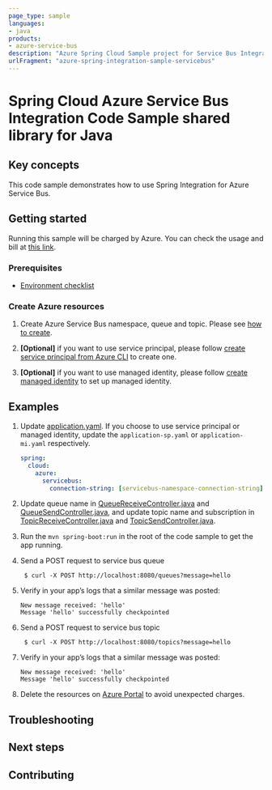 ```yaml
---
page_type: sample
languages:
- java
products:
- azure-service-bus
description: "Azure Spring Cloud Sample project for Service Bus Integration client library"
urlFragment: "azure-spring-integration-sample-servicebus"
---
```


# Spring Cloud Azure Service Bus Integration Code Sample shared library for Java

## Key concepts

This code sample demonstrates how to use Spring Integration for Azure Service Bus.


## Getting started

Running this sample will be charged by Azure. You can check the usage and bill at
[this link][azure-account].

### Prerequisites
- [Environment checklist][environment_checklist]

### Create Azure resources

1. Create Azure Service Bus namespace, queue and topic. Please see 
   [how to create][create-service-bus].

1.  **[Optional]** if you want to use service principal, please follow
    [create service principal from Azure CLI][create-sp-using-azure-cli] to create one.

1.  **[Optional]** if you want to use managed identity, please follow
    [create managed identity][create-managed-identity] to set up managed identity.


## Examples

1. Update [application.yaml]. If you choose to use
   service principal or managed identity, update the `application-sp.yaml` or
   `application-mi.yaml` respectively.
    ```yaml
    spring:
      cloud:
        azure:
          servicebus:
            connection-string: [servicebus-namespace-connection-string]
    ```

1. Update queue name in 
   [QueueReceiveController.java][queue-receive-controller] and
   [QueueSendController.java][queue-send-controller], 
   and update topic name and subscription in
   [TopicReceiveController.java][topic-receive-controller] and
   [TopicSendController.java][topic-send-controller].
   
    
1.  Run the `mvn spring-boot:run` in the root of the code sample to get the app running.

1. Send a POST request to service bus queue

        $ curl -X POST http://localhost:8080/queues?message=hello

1.  Verify in your app’s logs that a similar message was posted:

        New message received: 'hello'
        Message 'hello' successfully checkpointed

1. Send a POST request to service bus topic

        $ curl -X POST http://localhost:8080/topics?message=hello

1.  Verify in your app’s logs that a similar message was posted:

        New message received: 'hello'
        Message 'hello' successfully checkpointed

1.  Delete the resources on [Azure Portal][azure-portal] to avoid unexpected charges.


## Troubleshooting

## Next steps

## Contributing

[azure-account]: https://azure.microsoft.com/account/
[azure-portal]: https://ms.portal.azure.com/
[create-service-bus]: https://docs.microsoft.com/azure/service-bus-messaging/service-bus-create-namespace-portal
[create-managed-identity]: https://github.com/Azure-Samples/azure-spring-boot-samples/create-managed-identity.md
[create-sp-using-azure-cli]: https://github.com/Azure-Samples/azure-spring-boot-samples/create-sp-using-azure-cli.md
[environment_checklist]: https://github.com/Azure/azure-sdk-for-java/blob/main/sdk/spring/ENVIRONMENT_CHECKLIST.md#ready-to-run-checklist
[queue-receive-controller]: https://github.com/Azure-Samples/azure-spring-boot-samples/servicebus/azure-spring-integration-sample-servicebus/src/main/java/com/azure/spring/sample/servicebus/QueueReceiveController.java
[queue-send-controller]: https://github.com/Azure-Samples/azure-spring-boot-samples/servicebus/azure-spring-integration-sample-servicebus/src/main/java/com/azure/spring/sample/servicebus/QueueSendController.java
[topic-receive-controller]: https://github.com/Azure-Samples/azure-spring-boot-samples/servicebus/azure-spring-integration-sample-servicebus/src/main/java/com/azure/spring/sample/servicebus/TopicReceiveController.java
[topic-send-controller]: https://github.com/Azure-Samples/azure-spring-boot-samples/servicebus/azure-spring-integration-sample-servicebus/src/main/java/com/azure/spring/sample/servicebus/TopicSendController.java
[application.yaml]: https://github.com/Azure-Samples/azure-spring-boot-samples/servicebus/azure-spring-integration-sample-servicebus/src/main/resources/application.yaml



